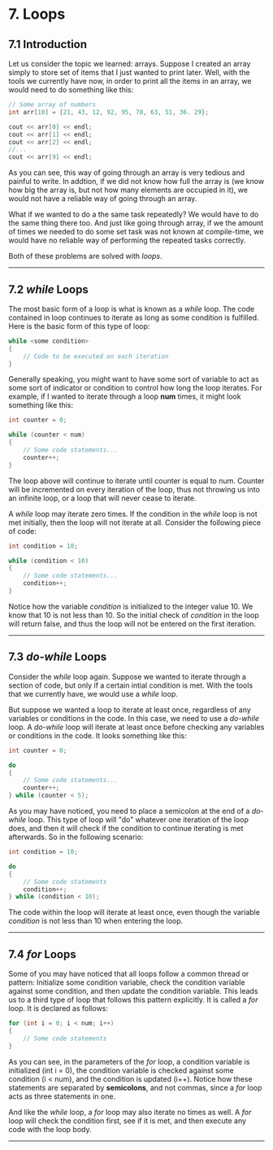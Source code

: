 # 7. Loops

## 7.1 Introduction

Let us consider the topic we learned: arrays. Suppose I created an array simply to store 
set of items that I just wanted to print later. Well, with the tools we currently have 
now, in order to print all the items in an array, we would need to do something like this:

```C++
// Some array of numbers
int arr[10] = {21, 43, 12, 92, 95, 78, 63, 51, 36. 29};

cout << arr[0] << endl;
cout << arr[1] << endl;
cout << arr[2] << endl;
//...
cout << arr[9] << endl;
```

As you can see, this way of going through an array is very tedious and painful to write.
In addtion, if we did not know how full the array is (we know how big the array is, but 
not how many elements are occupied in it), we would not have a reliable way of going 
through an array.

What if we wanted to do a the same task repeatedly? We would have to do the same thing
there too. And just like going through array, if we the amount of times we needed to do
some set task was not known at compile-time, we would have no reliable way of performing
the repeated tasks correctly.

Both of these problems are solved with *loops*.

---

## 7.2 *while* Loops

The most basic form of a loop is what is known as a *while* loop. The code contained in 
loop continues to iterate as long as some condition is fulfilled. Here is the basic form
of this type of loop:

```C++
while <some condition>
{
    // Code to be executed on each iteration
}
```

Generally speaking, you might want to have some sort of variable to act as some sort of
indicator or condition to control how long the loop iterates. For example, if I wanted 
to iterate through a loop **num** times, it might look something like this:

```C++
int counter = 0;

while (counter < num)
{
    // Some code statements...
    counter++;
}
```

The loop above will continue to iterate until counter is equal to num. Counter will be
incremented on every iteration of the loop, thus not throwing us into an infinite loop,
or a loop that will never cease to iterate.

A *while* loop may iterate zero times. If the condition in the *while* loop is not met
initially, then the loop will not iterate at all. Consider the following piece of code:

```C++
int condition = 10;

while (condition < 10)
{
    // Some code statements...
    condition++;
}
```

Notice how the variable *condition* is initialized to the integer value 10. We know that
10 is not less than 10. So the initial check of *condition* in the loop will return false,
and thus the loop will not be entered on the first iteration.

---

## 7.3 *do-while* Loops

Consider the *while* loop again. Suppose we wanted to iterate through a section of code,
but only if a certain intial condition is met. With the tools that we currently have,
we would use a *while* loop.

But suppose we wanted a loop to iterate at least once, regardless of any variables or
conditions in the code. In this case, we need to use a *do-while* loop. A *do-while*
loop will iterate at least once before checking any variables or conditions in the code.
It looks something like this:

```C++
int counter = 0;

do
{
    // Some code statements...
    counter++;
} while (counter < 5);
```

As you may have noticed, you need to place a semicolon at the end of a *do-while* loop.
This type of loop will "do" whatever one iteration of the loop does, and then it will 
check if the condition to continue iterating is met afterwards. So in the following 
scenario:

```C++
int condition = 10;

do
{
    // Some code statements
    condition++;
} while (condition < 10);
```

The code within the loop will iterate at least once, even though the variable *condition*
is not less than 10 when entering the loop.

---

## 7.4 *for* Loops

Some of you may have noticed that all loops follow a common thread or pattern: Initialize
some condition variable, check the condition variable against some condition, and then 
update the condition variable. This leads us to a third type of loop that follows this 
pattern explicitly. It is called a *for* loop. It is declared as follows:

```C++
for (int i = 0; i < num; i++)
{
    // Some code statements
}
```

As you can see, in the parameters of the *for* loop, a condition variable is initialized
(int i = 0), the condition variable is checked against some condition (i < num), and the 
condition is updated (i++). Notice how these statements are separated by **semicolons**,
and not commas, since a *for* loop acts as three statements in one.

And like the *while* loop, a *for* loop may also iterate no times as well. A *for* loop
will check the condition first, see if it is met, and then execute any code with the 
loop body.

---